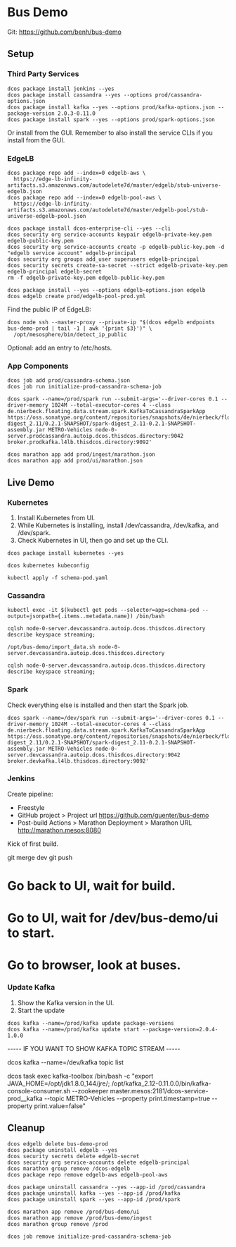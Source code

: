 # Bus Demo

Git: https://github.com/benh/bus-demo

## Setup

### Third Party Services

```
dcos package install jenkins --yes
dcos package install cassandra --yes --options prod/cassandra-options.json
dcos package install kafka --yes --options prod/kafka-options.json --package-version 2.0.3-0.11.0
dcos package install spark --yes --options prod/spark-options.json
```

Or install from the GUI. Remember to also install the service CLIs if you install from the GUI.

### EdgeLB

```
dcos package repo add --index=0 edgelb-aws \
  https://edge-lb-infinity-artifacts.s3.amazonaws.com/autodelete7d/master/edgelb/stub-universe-edgelb.json
dcos package repo add --index=0 edgelb-pool-aws \
  https://edge-lb-infinity-artifacts.s3.amazonaws.com/autodelete7d/master/edgelb-pool/stub-universe-edgelb-pool.json

dcos package install dcos-enterprise-cli --yes --cli
dcos security org service-accounts keypair edgelb-private-key.pem edgelb-public-key.pem
dcos security org service-accounts create -p edgelb-public-key.pem -d "edgelb service account" edgelb-principal
dcos security org groups add_user superusers edgelb-principal
dcos security secrets create-sa-secret --strict edgelb-private-key.pem edgelb-principal edgelb-secret
rm -f edgelb-private-key.pem edgelb-public-key.pem

dcos package install --yes --options edgelb-options.json edgelb
dcos edgelb create prod/edgelb-pool-prod.yml
```

Find the public IP of EdgeLB:

```
dcos node ssh --master-proxy --private-ip "$(dcos edgelb endpoints bus-demo-prod | tail -1 | awk '{print $3}')" \
  /opt/mesosphere/bin/detect_ip_public
```

Optional: add an entry to /etc/hosts.

### App Components

```
dcos job add prod/cassandra-schema.json
dcos job run initialize-prod-cassandra-schema-job

dcos spark --name=/prod/spark run --submit-args='--driver-cores 0.1 --driver-memory 1024M --total-executor-cores 4 --class de.nierbeck.floating.data.stream.spark.KafkaToCassandraSparkApp https://oss.sonatype.org/content/repositories/snapshots/de/nierbeck/floating/data/spark-digest_2.11/0.2.1-SNAPSHOT/spark-digest_2.11-0.2.1-SNAPSHOT-assembly.jar METRO-Vehicles node-0-server.prodcassandra.autoip.dcos.thisdcos.directory:9042 broker.prodkafka.l4lb.thisdcos.directory:9092'

dcos marathon app add prod/ingest/marathon.json
dcos marathon app add prod/ui/marathon.json
```

## Live Demo

### Kubernetes

1. Install Kubernetes from UI.
1. While Kubernetes is installing, install /dev/cassandra, /dev/kafka, and /dev/spark.
1. Check Kubernetes in UI, then go and set up the CLI.

```
dcos package install kubernetes --yes

dcos kubernetes kubeconfig

kubectl apply -f schema-pod.yaml
```

### Cassandra

```
kubectl exec -it $(kubectl get pods --selector=app=schema-pod --output=jsonpath={.items..metadata.name}) /bin/bash

cqlsh node-0-server.devcassandra.autoip.dcos.thisdcos.directory
describe keyspace streaming;

/opt/bus-demo/import_data.sh node-0-server.devcassandra.autoip.dcos.thisdcos.directory

cqlsh node-0-server.devcassandra.autoip.dcos.thisdcos.directory
describe keyspace streaming;
```

### Spark

Check everything else is installed and then start the Spark job.

```
dcos spark --name=/dev/spark run --submit-args='--driver-cores 0.1 --driver-memory 1024M --total-executor-cores 4 --class de.nierbeck.floating.data.stream.spark.KafkaToCassandraSparkApp https://oss.sonatype.org/content/repositories/snapshots/de/nierbeck/floating/data/spark-digest_2.11/0.2.1-SNAPSHOT/spark-digest_2.11-0.2.1-SNAPSHOT-assembly.jar METRO-Vehicles node-0-server.devcassandra.autoip.dcos.thisdcos.directory:9042 broker.devkafka.l4lb.thisdcos.directory:9092'
```

### Jenkins

Create pipeline:

* Freestyle
* GitHub project > Project url https://github.com/guenter/bus-demo
* Post-build Actions > Marathon Deployment > Marathon URL http://marathon.mesos:8080

Kick of first build.

git merge dev
git push

# Go back to UI, wait for build.
# Go to UI, wait for /dev/bus-demo/ui to start.


# Go to browser, look at buses.

### Update Kafka

1. Show the Kafka version in the UI.
1. Start the update

```
dcos kafka --name=/prod/kafka update package-versions
dcos kafka --name=/prod/kafka update start --package-version=2.0.4-1.0.0
```

----- IF YOU WANT TO SHOW KAFKA TOPIC STREAM -----

dcos kafka --name=/dev/kafka topic list

dcos task exec kafka-toolbox /bin/bash -c "export JAVA_HOME=/opt/jdk1.8.0_144/jre/; /opt/kafka_2.12-0.11.0.0/bin/kafka-console-consumer.sh --zookeeper master.mesos:2181/dcos-service-prod__kafka --topic METRO-Vehicles --property print.timestamp=true --property print.value=false"


## Cleanup

```
dcos edgelb delete bus-demo-prod
dcos package uninstall edgelb --yes
dcos security secrets delete edgelb-secret
dcos security org service-accounts delete edgelb-principal
dcos marathon group remove /dcos-edgelb
dcos package repo remove edgelb-aws edgelb-pool-aws

dcos package uninstall cassandra --yes --app-id /prod/cassandra
dcos package uninstall kafka --yes --app-id /prod/kafka
dcos package uninstall spark --yes --app-id /prod/spark

dcos marathon app remove /prod/bus-demo/ui
dcos marathon app remove /prod/bus-demo/ingest
dcos marathon group remove /prod

dcos job remove initialize-prod-cassandra-schema-job
```
